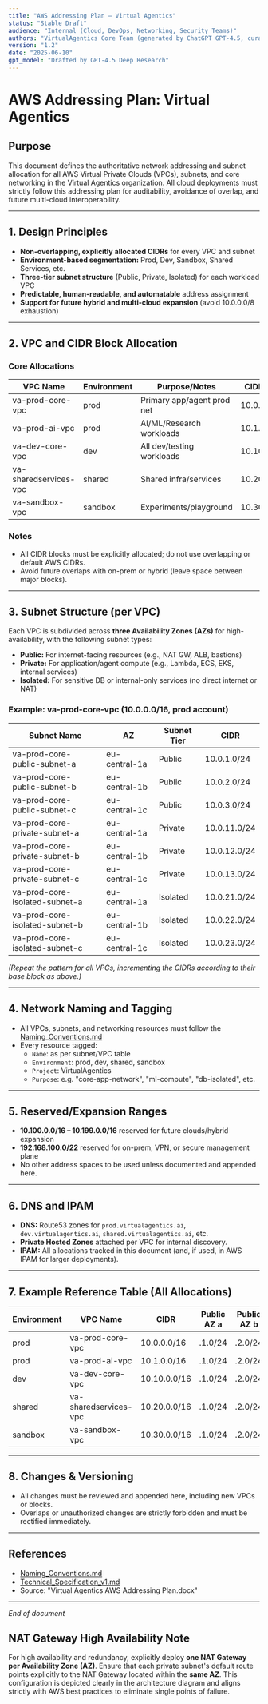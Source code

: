 ```yaml
---
title: "AWS Addressing Plan – Virtual Agentics"
status: "Stable Draft"
audience: "Internal (Cloud, DevOps, Networking, Security Teams)"
authors: "VirtualAgentics Core Team (generated by ChatGPT GPT-4.5, curated by Ben)"
version: "1.2"
date: "2025-06-10"
gpt_model: "Drafted by GPT-4.5 Deep Research"
---
```


# AWS Addressing Plan: Virtual Agentics

## Purpose

This document defines the authoritative network addressing and subnet allocation for all AWS Virtual Private Clouds (VPCs), subnets, and core networking in the Virtual Agentics organization. All cloud deployments must strictly follow this addressing plan for auditability, avoidance of overlap, and future multi-cloud interoperability.

---

## 1. Design Principles

- **Non-overlapping, explicitly allocated CIDRs** for every VPC and subnet
- **Environment-based segmentation:** Prod, Dev, Sandbox, Shared Services, etc.
- **Three-tier subnet structure** (Public, Private, Isolated) for each workload VPC
- **Predictable, human-readable, and automatable** address assignment
- **Support for future hybrid and multi-cloud expansion** (avoid 10.0.0.0/8 exhaustion)

---

## 2. VPC and CIDR Block Allocation

### Core Allocations

| VPC Name                | Environment | Purpose/Notes               | CIDR Block        | AWS Account                 |
|-------------------------|-------------|-----------------------------|-------------------|-----------------------------|
| va-prod-core-vpc        | prod        | Primary app/agent prod net  | 10.0.0.0/16       | va-prod-core-acct           |
| va-prod-ai-vpc          | prod        | AI/ML/Research workloads    | 10.1.0.0/16       | va-prod-ai-acct           |
| va-dev-core-vpc         | dev         | All dev/testing workloads   | 10.10.0.0/16      | va-dev-core-acct            |
| va-sharedservices-vpc   | shared      | Shared infra/services       | 10.20.0.0/16      | va-sharedservices-acct      |
| va-sandbox-vpc          | sandbox     | Experiments/playground      | 10.30.0.0/16      | va-sandbox-acct             |

### Notes
- All CIDR blocks must be explicitly allocated; do not use overlapping or default AWS CIDRs.
- Avoid future overlaps with on-prem or hybrid (leave space between major blocks).

---

## 3. Subnet Structure (per VPC)

Each VPC is subdivided across **three Availability Zones (AZs)** for high-availability, with the following subnet types:

- **Public:** For internet-facing resources (e.g., NAT GW, ALB, bastions)
- **Private:** For application/agent compute (e.g., Lambda, ECS, EKS, internal services)
- **Isolated:** For sensitive DB or internal-only services (no direct internet or NAT)

### Example: va-prod-core-vpc (10.0.0.0/16, prod account)

| Subnet Name                       | AZ             | Subnet Tier  | CIDR            |
|------------------------------------|----------------|--------------|-----------------|
| va-prod-core-public-subnet-a       | eu-central-1a  | Public       | 10.0.1.0/24     |
| va-prod-core-public-subnet-b       | eu-central-1b  | Public       | 10.0.2.0/24     |
| va-prod-core-public-subnet-c       | eu-central-1c  | Public       | 10.0.3.0/24     |
| va-prod-core-private-subnet-a      | eu-central-1a  | Private      | 10.0.11.0/24    |
| va-prod-core-private-subnet-b      | eu-central-1b  | Private      | 10.0.12.0/24    |
| va-prod-core-private-subnet-c      | eu-central-1c  | Private      | 10.0.13.0/24    |
| va-prod-core-isolated-subnet-a     | eu-central-1a  | Isolated     | 10.0.21.0/24    |
| va-prod-core-isolated-subnet-b     | eu-central-1b  | Isolated     | 10.0.22.0/24    |
| va-prod-core-isolated-subnet-c     | eu-central-1c  | Isolated     | 10.0.23.0/24    |

*(Repeat the pattern for all VPCs, incrementing the CIDRs according to their base block as above.)*

---

## 4. Network Naming and Tagging

- All VPCs, subnets, and networking resources must follow the [Naming_Conventions.md](Naming_Conventions.md)
- Every resource tagged:
  - `Name`: as per subnet/VPC table
  - `Environment`: prod, dev, shared, sandbox
  - `Project`: VirtualAgentics
  - `Purpose`: e.g. "core-app-network", "ml-compute", "db-isolated", etc.

---

## 5. Reserved/Expansion Ranges

- **10.100.0.0/16 – 10.199.0.0/16** reserved for future clouds/hybrid expansion
- **192.168.100.0/22** reserved for on-prem, VPN, or secure management plane
- No other address spaces to be used unless documented and appended here.

---

## 6. DNS and IPAM

- **DNS:** Route53 zones for `prod.virtualagentics.ai`, `dev.virtualagentics.ai`, `shared.virtualagentics.ai`, etc.
- **Private Hosted Zones** attached per VPC for internal discovery.
- **IPAM:** All allocations tracked in this document (and, if used, in AWS IPAM for larger deployments).

---

## 7. Example Reference Table (All Allocations)

| Environment | VPC Name              | CIDR          | Public AZ a | Public AZ b | Public AZ c | Private AZ a | Private AZ b | Private AZ c | Isolated AZ a | Isolated AZ b | Isolated AZ c |
|-------------|-----------------------|---------------|-------------|-------------|-------------|--------------|--------------|--------------|---------------|---------------|---------------|
| prod        | va-prod-core-vpc      | 10.0.0.0/16   | .1.0/24     | .2.0/24     | .3.0/24     | .11.0/24     | .12.0/24     | .13.0/24     | .21.0/24      | .22.0/24      | .23.0/24      |
| prod        | va-prod-ai-vpc        | 10.1.0.0/16   | .1.0/24     | .2.0/24     | .3.0/24     | .11.0/24     | .12.0/24     | .13.0/24     | .21.0/24      | .22.0/24      | .23.0/24      |
| dev         | va-dev-core-vpc       | 10.10.0.0/16  | .1.0/24     | .2.0/24     | .3.0/24     | .11.0/24     | .12.0/24     | .13.0/24     | .21.0/24      | .22.0/24      | .23.0/24      |
| shared      | va-sharedservices-vpc | 10.20.0.0/16  | .1.0/24     | .2.0/24     | .3.0/24     | .11.0/24     | .12.0/24     | .13.0/24     | .21.0/24      | .22.0/24      | .23.0/24      |
| sandbox     | va-sandbox-vpc        | 10.30.0.0/16  | .1.0/24     | .2.0/24     | .3.0/24     | .11.0/24     | .12.0/24     | .13.0/24     | .21.0/24      | .22.0/24      | .23.0/24      |

---

## 8. Changes & Versioning

- All changes must be reviewed and appended here, including new VPCs or blocks.
- Overlaps or unauthorized changes are strictly forbidden and must be rectified immediately.

---

## References

- [Naming_Conventions.md](Naming_Conventions.md)
- [Technical_Specification_v1.md](Technical_Specification_v1.md)
- Source: "Virtual Agentics AWS Addressing Plan.docx"

---

*End of document*

## NAT Gateway High Availability Note

For high availability and redundancy, explicitly deploy **one NAT Gateway per Availability Zone (AZ)**. Ensure that each private subnet's default route points explicitly to the NAT Gateway located within the **same AZ**. This configuration is depicted clearly in the architecture diagram and aligns strictly with AWS best practices to eliminate single points of failure.
